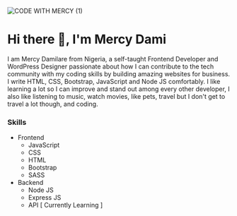 ![CODE WITH MERCY (1)](https://user-images.githubusercontent.com/64808015/129446513-4a33a672-42ed-4907-be8b-1e3b8b26c4b0.png)

# Hi there 👋, I'm Mercy Dami

I am Mercy Damilare from Nigeria, a self-taught Frontend Developer and WordPress Designer passionate about how I can contribute to the tech community with my coding skills by building amazing websites for business. I write HTML, CSS, Bootstrap, JavaScript and Node JS comfortably. I like learning a lot so I can improve and stand out among every other developer, I also like listening to music, watch movies, like pets, travel but I don't get to travel a lot though, and coding.

### Skills

- Frontend 
  - JavaScript
  - CSS
  - HTML
  - Bootstrap
  - SASS
- Backend 
  - Node JS
  - Express JS
  - API [ Currently Learning ] 
